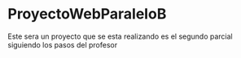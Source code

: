# ProyectoWebParaleloB
Este sera un proyecto que se esta realizando es el segundo parcial siguiendo los pasos del profesor
